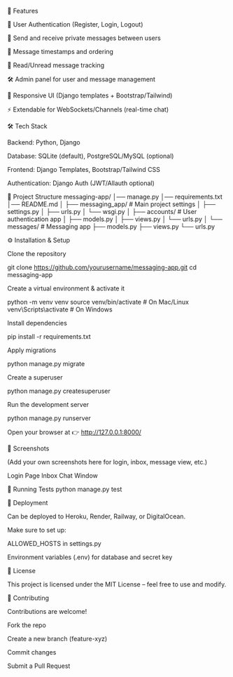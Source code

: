 🚀 Features

🔐 User Authentication (Register, Login, Logout)

💬 Send and receive private messages between users

📅 Message timestamps and ordering

👀 Read/Unread message tracking

🛠️ Admin panel for user and message management

🎨 Responsive UI (Django templates + Bootstrap/Tailwind)

⚡ Extendable for WebSockets/Channels (real-time chat)

🛠️ Tech Stack

Backend: Python, Django

Database: SQLite (default), PostgreSQL/MySQL (optional)

Frontend: Django Templates, Bootstrap/Tailwind CSS

Authentication: Django Auth (JWT/Allauth optional)

📂 Project Structure
messaging-app/
│── manage.py
│── requirements.txt
│── README.md
│
├── messaging_app/ # Main project settings
│ ├── settings.py
│ ├── urls.py
│ └── wsgi.py
│
├── accounts/ # User authentication app
│ ├── models.py
│ ├── views.py
│ └── urls.py
│
└── messages/ # Messaging app
├── models.py
├── views.py
└── urls.py

⚙️ Installation & Setup

Clone the repository

git clone https://github.com/yourusername/messaging-app.git
cd messaging-app

Create a virtual environment & activate it

python -m venv venv
source venv/bin/activate # On Mac/Linux
venv\Scripts\activate # On Windows

Install dependencies

pip install -r requirements.txt

Apply migrations

python manage.py migrate

Create a superuser

python manage.py createsuperuser

Run the development server

python manage.py runserver

Open your browser at 👉 http://127.0.0.1:8000/

📸 Screenshots

(Add your own screenshots here for login, inbox, message view, etc.)

Login Page Inbox Chat Window

🧪 Running Tests
python manage.py test

🚀 Deployment

Can be deployed to Heroku, Render, Railway, or DigitalOcean.

Make sure to set up:

ALLOWED_HOSTS in settings.py

Environment variables (.env) for database and secret key

📜 License

This project is licensed under the MIT License – feel free to use and modify.

🤝 Contributing

Contributions are welcome!

Fork the repo

Create a new branch (feature-xyz)

Commit changes

Submit a Pull Request
